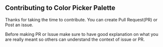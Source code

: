 ## Contributing to Color Picker Palette

Thanks for taking the time to contribute.
You can create Pull Request(PR) or Post an issue.

Before making PR or Issue make sure to have good 
explanation on what you are really meant so others
can understand the context of issue or PR.
